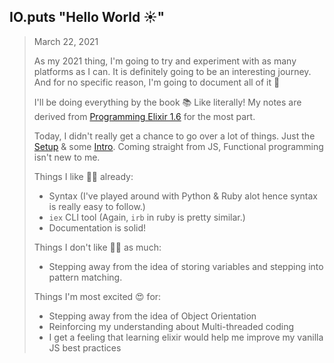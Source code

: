 ## IO.puts "Hello World ☀️"
> March 22, 2021 
> 
> As my 2021 thing, I'm going to try and experiment with as many platforms as I can. It is definitely going to be an interesting journey. And for no specific reason, I'm going to document all of it 🤔
>
> I'll be doing everything by the book 📚 Like literally! My notes are derived from [Programming Elixir 1.6] for the most part. 
>
> Today, I didn't really get a chance to go over a lot of things. Just the [Setup] & some [Intro]. Coming straight from JS, Functional programming isn't new to me. 
>
> Things I like 👍🏻 already:
> - Syntax (I've played around with Python & Ruby alot hence syntax is really easy to follow.)
> - `iex` CLI tool (Again, `irb` in ruby is pretty similar.)
> - Documentation is solid!
>
> Things I don't like 👎🏻 as much:
>
> - Stepping away from the idea of storing variables and stepping into pattern matching. 
> 
> Things I'm most excited 😍 for: 
> - Stepping away from the idea of Object Orientation
> - Reinforcing my understanding about Multi-threaded coding
> - I get a feeling that learning elixir would help me improve my vanilla JS best practices

[Programming Elixir 1.6]: https://pragprog.com/titles/elixir16/programming-elixir-1-6/
[Setup]: https://elixir-lang.org/install.html
[Intro]: https://github.com/ShivangDave/elixir-repo/tree/main/intro
[Conventional Programming]: https://github.com/ShivangDave/elixir-repo/tree/main/c_p
[Immutability]: https://github.com/ShivangDave/elixir-repo/tree/main/immutability